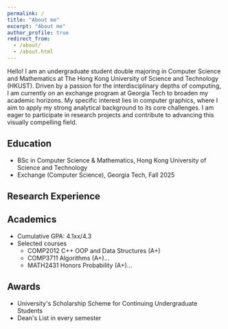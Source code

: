 ```yaml
---
permalink: /
title: "About me"
excerpt: "About me"
author_profile: true
redirect_from:
  - /about/
  - /about.html
---
```


Hello! I am an undergraduate student double majoring in Computer Science and Mathematics at The Hong Kong University of Science and Technology (HKUST). Driven by a passion for the interdisciplinary depths of computing, I am currently on an exchange program at Georgia Tech to broaden my academic horizons. My specific interest lies in computer graphics, where I aim to apply my strong analytical background to its core challenges. I am eager to participate in research projects and contribute to advancing this visually compelling field.

## Education

- BSc in Computer Science & Mathematics, Hong Kong University of Science and Technology
- Exchange (Computer Science), Georgia Tech, Fall 2025

## Research Experience

## Academics

- Cumulative GPA: 4.1xx/4.3
- Selected courses
  - COMP2012 C++ OOP and Data Structures (A+)
  - COMP3711 Algorithms (A+)...
  - MATH2431 Honors Probability (A+)...

## Awards

- University's Scholarship Scheme for Continuing Undergraduate Students
- Dean's List in every semester
